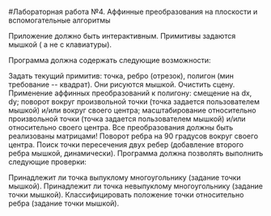 #Лабораторная работа №4. Аффинные преобразования на плоскости и вспомогательные алгоритмы

Приложение должно быть интерактивным. Примитивы задаются мышкой ( а не с клавиатуры). 

Программа должна содержать следующие возможности:

Задать текущий примитив: точка, ребро (отрезок), полигон (мин требование -- квадрат). Они рисуются мышкой.
Очистить сцену.
Применение аффинных преобразований к полигону: смещение на dx, dy; поворот вокруг произвольной точки (точка задается пользователем мышкой) и/или вокруг своего центра; масштабирование относительно произвольной точки (точка задается пользователем мышкой) и/или относительно своего центра. Все преобразования должны быть реализованы матрицами!
Поворот ребра на 90 градусов вокруг своего центра.
Поиск точки пересечения двух ребер (добавление второго ребра мышкой, динамически).
Программа должна позволять выполнить следующие проверки:

Принадлежит ли точка выпуклому многоугольнику (задание точки мышкой).
Принадлежит ли точка невыпуклому многоугольнику (задание точки мышкой).
Классифицировать положение точки относительно ребра (задание точки мышкой).
